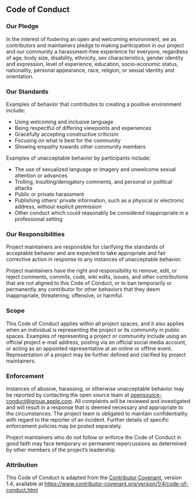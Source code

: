 ## Code of Conduct

### Our Pledge

In the interest of fostering an open and welcoming environment, we as
contributors and maintainers pledge to making participation in our
project and our community a harassment-free experience for everyone,
regardless of age, body size, disability, ethnicity, sex
characteristics, gender identity and expression, level of experience,
education, socio-economic status, nationality, personal appearance,
race, religion, or sexual identity and orientation.

### Our Standards

Examples of behavior that contributes to creating a positive environment
include:

* Using welcoming and inclusive language
* Being respectful of differing viewpoints and experiences
* Gracefully accepting constructive criticism
* Focusing on what is best for the community
* Showing empathy towards other community members

Examples of unacceptable behavior by participants include:

* The use of sexualized language or imagery and unwelcome sexual
attention or advances
* Trolling, insulting/derogatory comments, and personal or political
attacks
* Public or private harassment
* Publishing others’ private information, such as a physical or
electronic address, without explicit permission
* Other conduct which could reasonably be considered inappropriate in a
professional setting

### Our Responsibilities

Project maintainers are responsible for clarifying the standards of
acceptable behavior and are expected to take appropriate and fair
corrective action in response to any instances of unacceptable behavior.

Project maintainers have the right and responsibility to remove, edit,
or reject comments, commits, code, wiki edits, issues, and other
contributions that are not aligned to this Code of Conduct, or to ban
temporarily or permanently any contributor for other behaviors that they
deem inappropriate, threatening, offensive, or harmful.

### Scope

This Code of Conduct applies within all project spaces, and it also
applies when an individual is representing the project or its community
in public spaces. Examples of representing a project or community
include using an official project e-mail address, posting via an
official social media account, or acting as an appointed representative
at an online or offline event. Representation of a project may be
further defined and clarified by project maintainers.

### Enforcement

Instances of abusive, harassing, or otherwise unacceptable behavior may
be reported by contacting the open source team at
opensource-conduct@group.apple.com. All complaints will be reviewed and
investigated and will result in a response that is deemed necessary and
appropriate to the circumstances. The project team is obligated to
maintain confidentiality with regard to the reporter of an incident.
Further details of specific enforcement policies may be posted
separately.

Project maintainers who do not follow or enforce the Code of Conduct in
good faith may face temporary or permanent repercussions as determined
by other members of the project’s leadership.

### Attribution

This Code of Conduct is adapted from the
[Contributor Covenant](https://www.contributor-covenant.org), version 1.4,
available at https://www.contributor-covenant.org/version/1/4/code-of-conduct.html
